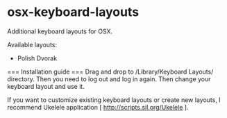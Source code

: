 osx-keyboard-layouts
====================

Additional keyboard layouts for OSX.

Available layouts:
* Polish Dvorak

=== Installation guide ===
Drag and drop to /Library/Keyboard Layouts/ directory.
Then you need to log out and log in again.
Then change your keyboard layout and use it.

If you want to customize existing keyboard layouts or create
new layouts, I recommend Ukelele application [ http://scripts.sil.org/Ukelele ].



